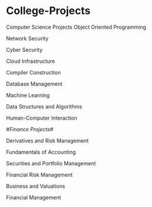 # College-Projects
Computer Science Projects
Object Oriented Programming

Network Security

Cyber Security

Cloud Infrastructure

Compiler Construction

Database Management

Machine Learning

Data Structures and Algorithms

Human-Computer Interaction

#*Finance Projects*#

Derivatives and Risk Management

Fundamentals of Accounting

Securities and Portfolio Management

Financial Risk Management

Business and Valuations

Financial Management
